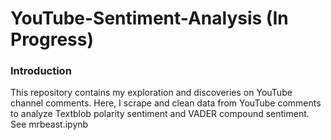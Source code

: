 # YouTube-Sentiment-Analysis (In Progress)
### Introduction
This repository contains my exploration and discoveries on YouTube channel comments. Here, I scrape and clean data from YouTube comments to analyze Textblob polarity sentiment and VADER compound sentiment. See mrbeast.ipynb
